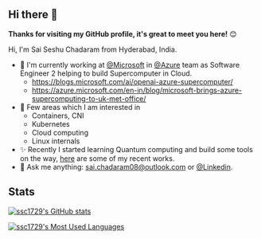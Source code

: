 ## Hi there 👋

**Thanks for visiting my GitHub profile, it's great to meet you here!** 😊

Hi, I'm Sai Seshu Chadaram from Hyderabad, India. 

- 🔭 I'm currently working at [@Microsoft](https://github.com/microsoft) in [@Azure](https://github.com/Azure) team as Software Engineer 2 helping to build Supercomputer in Cloud.
    - https://blogs.microsoft.com/ai/openai-azure-supercomputer/
    - https://azure.microsoft.com/en-in/blog/microsoft-brings-azure-supercomputing-to-uk-met-office/
- 🌱 Few areas which I am interested in
    - Containers, CNI
    - Kubernetes
    - Cloud computing
    - Linux internals
- ✨ Recently I started learning Quantum computing and build some tools on the way, [here](https://github.com/bits-and-electrons) are some of my recent works.
- 💬 Ask me anything: [sai.chadaram08@outlook.com](mailto:sai.chadaram08@outlook.com) or [@Linkedin](https://www.linkedin.com/in/sachadar/).

## **Stats**  

[![ssc1729's GitHub stats](https://github-readme-stats.vercel.app/api?username=ssc1729&theme=dark&count_private=true&show_icons=true)](https://github.com/ssc1729)

[![ssc1729's Most Used Languages](https://github-readme-stats.vercel.app/api/top-langs/?username=ssc1729&hide=html&theme=dark&layout=compact&count_private=true&show_icons=true)](https://github.com/ssc1729)
